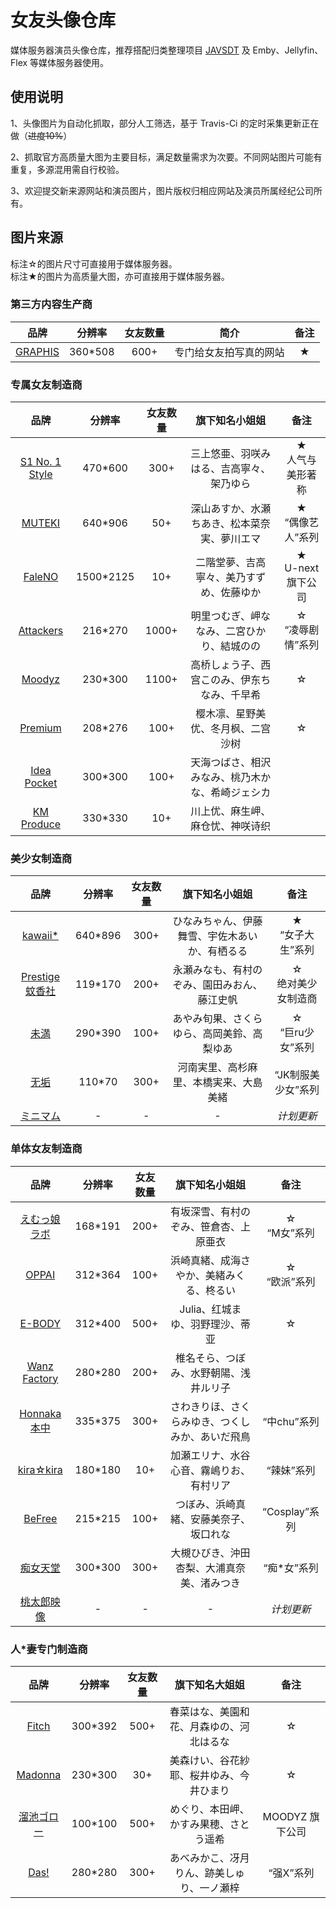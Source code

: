 # 女友头像仓库
媒体服务器演员头像仓库，推荐搭配归类整理项目 [JAVSDT](https://github.com/junerain123/javsdt "JAVSDT") 及 Emby、Jellyfin、Flex 等媒体服务器使用。

## 使用说明
1、头像图片为自动化抓取，部分人工筛选，基于 Travis-Ci 的定时采集更新正在做（~~进度10%~~）

2、抓取官方高质量大图为主要目标，满足数量需求为次要。不同网站图片可能有重复，多源混用需自行校验。

3、欢迎提交新来源网站和演员图片，图片版权归相应网站及演员所属经纪公司所有。

## 图片来源
标注☆的图片尺寸可直接用于媒体服务器。<br>标注★的图片为高质量大图，亦可直接用于媒体服务器。

### 第三方内容生产商
| 品牌 | 分辨率 |女友数量|简介|备注|
| :----: | :----: | :----: | :----: | :----: |
| [GRAPHIS](http://graphis.ne.jp/ "GRAPHIS") | 360*508 | 600+ | 专门给女友拍写真的网站 | ★ |

### 专属女友制造商
| 品牌 | 分辨率 |女友数量|旗下知名小姐姐|备注|
| :----: | :----: | :----: | :----: | :----: |
| [S1 No. 1 Style](https://www.s1s1s1.com/ "S1 No. 1 Style") | 470*600 |300+|三上悠亜、羽咲みはる、吉高寧々、架乃ゆら|★<br>人气与美形著称|
| [MUTEKI](https://www.mutekimuteki.com/ "MUTEKI") | 640*906|50+|深山あすか、水瀬ちあき、松本菜奈実、夢川エマ|★ <br> “偶像艺人”系列|
| [FaleNO](https://faleno.jp/ "FaleNO") | 1500*2125 |10+|二階堂夢、吉高寧々、美乃すずめ、佐藤ゆか|★ <br> U-next 旗下公司|
| [Attackers](https://www.attackers.net/ "Attackers") | 216*270 |1000+|明里つむぎ、岬ななみ、二宮ひかり、結城のの|☆<br>“凌辱剧情”系列|
| [Moodyz](https://www.moodyz.com/ "MOODYZ") | 230*300 |1100+|高桥しょう子、西宫このみ、伊东ちなみ、千早希|☆|
| [Premium](http://www.premium-beauty.com/ "Premium") | 208*276 |100+|樱木凛、星野美优、冬月枫、二宫沙树|☆|
| [Idea Pocket](https://www.ideapocket.com/ "Idea Pocket") | 300*300 |100+|天海つばさ、相沢みなみ、桃乃木かな、希崎ジェシカ||
| [KM Produce](https://www.km-produce.com/ "KM Produce") | 330*330 |10+|川上优、麻生岬、麻仓忧、神咲诗织||


### 美少女制造商
| 品牌 | 分辨率 |女友数量|旗下知名小姐姐|备注|
| :----: | :----: | :----: | :----: | :----: |
| [kawaii*](https://www.kawaiikawaii.jp/ "kawaii*") | 640*896|300+|ひなみちゃん、伊藤舞雪、宇佐木あいか、有栖るる|★<br>“女子大生”系列|
| [Prestige 蚊香社](https://www.prestige-av.com/ "Prestige 蚊香社") | 119*170|200+|永瀬みなも、有村のぞみ、園田みおん、藤江史帆|☆<br>绝对美少女制造商|
| [未満](http://www.miman.jp/ "未満") |290*390|100+|あやみ旬果、さくらゆら、高岡美鈴、高梨ゆあ|☆<br>“巨ru少女”系列|
| [无垢](http://www.muku.tv/ "无垢") |110*70|300+|河南実里、高杉麻里、本橋実来、大島美緒|“JK制服美少女”系列|
| [ミニマム](https://www.minimum-av.com/ "ミニマム") | -|-|-|*计划更新*|

### 单体女友制造商
| 品牌 | 分辨率 |女友数量|旗下知名小姐姐|备注|
| :----: | :----: | :----: | :----: | :----: |
| [えむっ娘ラボ](http://www.mko-labo.net/ "えむっ娘ラボ") | 168*191 |200+|有坂深雪、有村のぞみ、笹倉杏、上原亜衣|☆<br>“M女”系列|
| [OPPAI](http://www.oppai-av.com/ "OPPAI") | 312*364 |100+|浜崎真緒、成海さやか、美緒みくる、柊るい|☆<br>“欧派”系列|
| [E-BODY](http://www.av-e-body.com/ "E-BODY") | 312*400 |500+|Julia、红城まゆ、羽野理沙、蒂亚|☆|
| [Wanz Factory](https://www.wanz-factory.com/ "Wanz Factory") | 280*280 |200+|椎名そら、つぼみ、水野朝陽、浅井ルリ子||
| [Honnaka 本中](https://www.honnaka.jp/ "本中") | 335*375 |300+|さわきりほ、さくらみゆき、つくしみか、あいだ飛鳥|“中chu”系列|
| [kira☆kira](https://www.kirakira-av.com/ "kira☆kira") |180*180|10+|加瀬エリナ、水谷心音、霧嶋りお、有村リア|“辣妹”系列|
| [BeFree](https://www.befreebe.com/ "BeFree") | 215*215|100+|つぼみ、浜崎真緒、安藤美奈子、坂口れな|“Cosplay”系列|
| [痴女天堂](https://www.bi-av.com/ "痴女天堂") | 300*300|300+|大槻ひびき、沖田杏梨、大浦真奈美、渚みつき|“痴*女”系列|
| [桃太郎映像](http://www.indies-av.co.jp/ "桃太郎映像") | -|-|-|*计划更新*|

### 人*妻专门制造商
| 品牌 | 分辨率 |女友数量|旗下知名大姐姐|备注|
| :----: | :----: | :----: | :----: | :----: |
| [Fitch](https://www.fitch-av.com/ "Fitch") | 300*392|500+|春菜はな、美園和花、月森ゆの、河北はるな|☆|
| [Madonna](https://www.madonna-av.com/ "Madonna") | 230*300|30+|美森けい、谷花紗耶、桜井ゆみ、今井ひまり|☆|
| [溜池ゴロー](http://www.tameikegoro.jp/ "溜池ゴロー") |100*100|500+|めぐり、本田岬、かすみ果穂、さとう遥希|MOODYZ 旗下公司|
| [Das!](http://www.dasdas.jp/ "Das!") |280*280|300+|あべみかこ、冴月りん、跡美しゅり、一ノ瀬梓|“强X”系列|